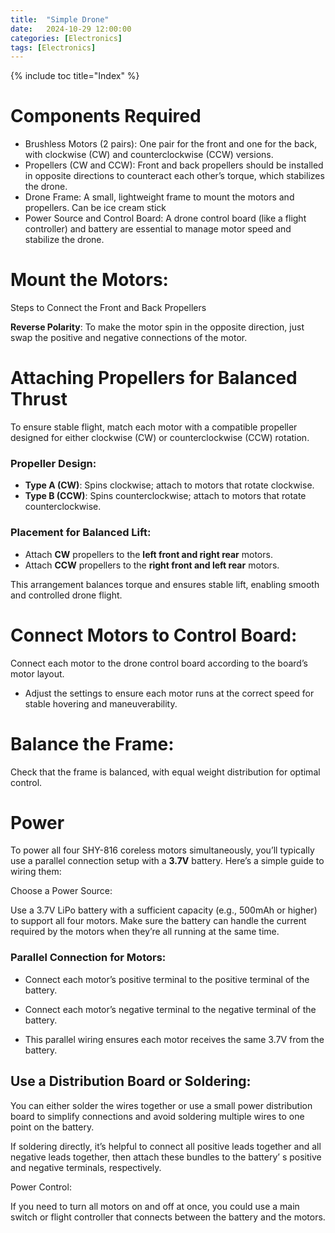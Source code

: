 ```yaml
---
title:  "Simple Drone"
date:   2024-10-29 12:00:00
categories: [Electronics] 
tags: [Electronics]
---
```

{% include toc title="Index" %}

# Components Required
- Brushless Motors (2 pairs): One pair for the front and one for the back, with clockwise (CW) and counterclockwise (CCW) versions.
- Propellers (CW and CCW): Front and back propellers should be installed in opposite directions to counteract each other’s torque, which stabilizes the drone.
- Drone Frame: A small, lightweight frame to mount the motors and propellers. Can be ice cream stick
- Power Source and Control Board: A drone control board (like a flight controller) and battery are essential to manage motor speed and stabilize the drone.

# Mount the Motors:
Steps to Connect the Front and Back Propellers

**Reverse Polarity**:
To make the motor spin in the opposite direction, just swap the positive and negative connections of the motor.

# Attaching Propellers for Balanced Thrust
To ensure stable flight, match each motor with a compatible propeller designed for either clockwise (CW) or counterclockwise (CCW) rotation.

### Propeller Design:
- **Type A (CW)**: Spins clockwise; attach to motors that rotate clockwise.
- **Type B (CCW)**: Spins counterclockwise; attach to motors that rotate counterclockwise.

### Placement for Balanced Lift:
- Attach **CW** propellers to the **left front and right rear** motors.
- Attach **CCW** propellers to the **right front and left rear** motors.


This arrangement balances torque and ensures stable lift, enabling smooth and controlled drone flight.

# Connect Motors to Control Board:
Connect each motor to the drone control board according to the board’s motor layout.
- Adjust the settings to ensure each motor runs at the correct speed for stable hovering and maneuverability.

# Balance the Frame:
Check that the frame is balanced, with equal weight distribution for optimal control.

# Power
To power all four SHY-816 coreless motors simultaneously, 
you’ll typically use a parallel connection setup with a **3.7V** battery. Here’s a simple guide to wiring them:

Choose a Power Source:

Use a 3.7V LiPo battery with a sufficient capacity (e.g., 500mAh or higher) to support all four motors. 
Make sure the battery can handle the current required by the motors when they’re all running at the same time.

### Parallel Connection for Motors:

- Connect each motor’s positive terminal to the positive terminal of the battery.
- Connect each motor’s negative terminal to the negative terminal of the battery.

- This parallel wiring ensures each motor receives the same 3.7V from the battery.

## Use a Distribution Board or Soldering:

You can either solder the wires together or use a small power distribution board to
simplify connections and avoid soldering multiple wires to one point on the battery.

If soldering directly, it’s helpful to connect all positive leads together
and all negative leads together, then attach these bundles to the battery’
s positive and negative terminals, respectively.

Power Control:

If you need to turn all motors on and off at once, 
you could use a main switch or flight controller that connects between the battery and the motors.